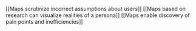 [[Maps scrutinize incorrect assumptions about users]]
[[Maps based on research can visualize realities of a persona]]
[[Maps enable discovery of pain points and inefficiencies]]
